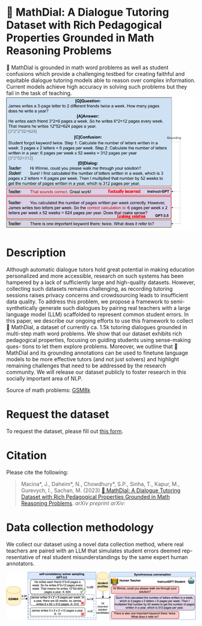 # 🧮 MathDial: A Dialogue Tutoring Dataset with Rich Pedagogical Properties Grounded in Math Reasoning Problems

🧮 MathDial is grounded in math word problems as well as student confusions which provide a challenging testbed for creating faithful and equitable dialogue tutoring models able to reason over complex information. Current models achieve high accuracy in solving such problems but they fail in the task of teaching.
![overview](generations.png)

# Description
Although automatic dialogue tutors hold great potential in making education personalized and more accessible, research on such systems has been hampered by a lack of sufficiently large and high-quality datasets. However, collecting such datasets remains challenging, as recording tutoring sessions raises privacy concerns and crowdsourcing leads to insufficient data quality. To address this problem, we propose a framework to semi-synthetically generate such dialogues by pairing real teachers with a large language model (LLM) scaffolded to represent common student errors. In this paper, we describe our ongoing efforts to use this framework to collect 🧮 MathDial, a dataset of currently ca. 1.5k tutoring dialogues grounded in multi-step math word problems. We show that our dataset exhibits rich pedagogical properties, focusing on guiding students using sense-making ques- tions to let them explore problems. Moreover, we outline that 🧮 MathDial and its grounding annotations can be used to finetune language models to be more effective tutors (and not just solvers) and highlight remaining challenges that need to be addressed by the research community. We will release our dataset publicly to foster research in this socially important area of NLP.

Source of math problems: [GSM8k](https://github.com/openai/grade-school-math)

# Request the dataset
To request the dataset, please fill out [this form](https://forms.gle/oqzhSooMZzbdVexA7).

# Citation
Please cite the following:
> Macina*, J., Daheim*, N., Chowdhury*, S.P., Sinha, T., Kapur, M., Gurevych, I., Sachan, M. (2023) [🧮 MathDial: A Dialogue Tutoring Dataset with Rich Pedagogical Properties Grounded in Math Reasoning Problems](). _arXiv preprint arXiv:_

# Data collection methodology
We collect our dataset using a novel data collection method, where real teachers are paired with an LLM that simulates student errors deemed rep- resentative of real student misunderstandings by the same expert human annotators. 

![collection-methodology](collection_methodology.png)
